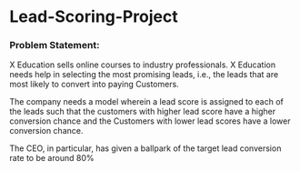 # Lead-Scoring-Project

### Problem Statement:

X Education sells online courses to industry professionals. X Education needs help in 
selecting the most promising leads, i.e., the leads that are most likely to convert into paying 
Customers.

The company needs a model wherein a lead score is assigned to each of the leads such 
that the customers with higher lead score have a higher conversion chance and the 
Customers with lower lead scores have a lower conversion chance. 

The CEO, in particular, has given a ballpark of the target lead conversion rate to be around 
80%
